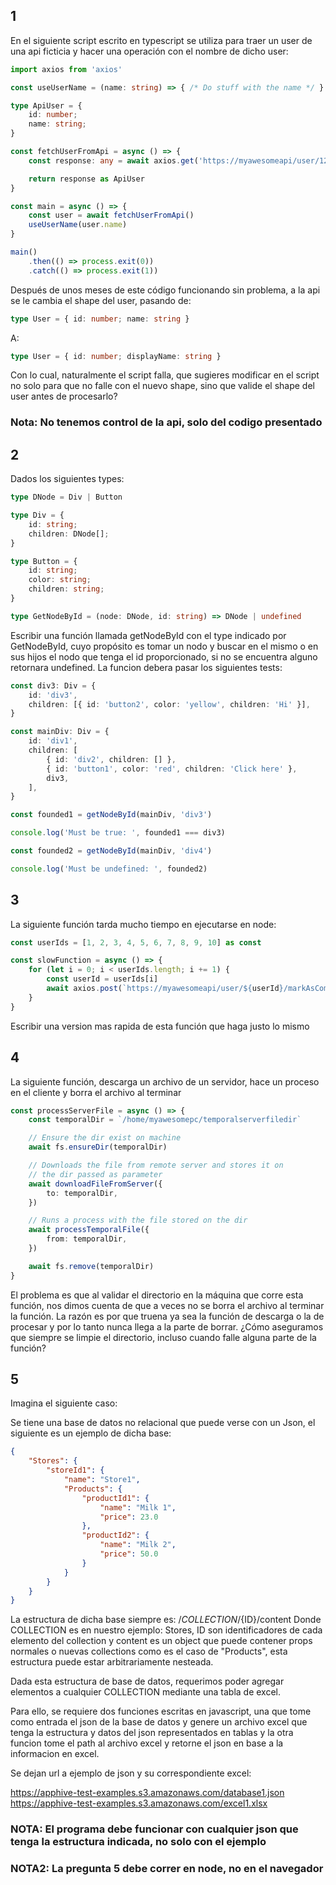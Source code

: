 ## 1
En el siguiente script escrito en typescript se utiliza para traer un user de una api ficticia y hacer una operación con el nombre de dicho user:

```typescript
import axios from 'axios'

const useUserName = (name: string) => { /* Do stuff with the name */ }

type ApiUser = {
    id: number;
    name: string;
}

const fetchUserFromApi = async () => {
    const response: any = await axios.get('https://myawesomeapi/user/123')

    return response as ApiUser
}

const main = async () => {
    const user = await fetchUserFromApi()
    useUserName(user.name)
}

main()
    .then(() => process.exit(0))
    .catch(() => process.exit(1))

```
Después de unos meses de este código funcionando sin problema, a la api se le cambia el shape del user, pasando de:
```typescript
type User = { id: number; name: string }
```
A:
```typescript
type User = { id: number; displayName: string }
```
Con lo cual, naturalmente el script falla, que sugieres modificar en el script no solo para que no falle con el nuevo shape, sino que valide el shape del user antes de procesarlo?

### Nota: No tenemos control de la api, solo del codigo presentado

## 2
Dados los siguientes types:

```typescript
type DNode = Div | Button

type Div = {
    id: string;
    children: DNode[];
}

type Button = {
    id: string;
    color: string;
    children: string;
}

type GetNodeById = (node: DNode, id: string) => DNode | undefined

```
Escribir una función llamada getNodeById con el type indicado por GetNodeById, cuyo propósito es tomar un nodo y buscar en el mismo o en sus hijos el nodo que tenga el id proporcionado, si no se encuentra alguno retornara undefined.
La funcion debera pasar los siguientes tests:

```typescript
const div3: Div = {
    id: 'div3',
    children: [{ id: 'button2', color: 'yellow', children: 'Hi' }],
}

const mainDiv: Div = {
    id: 'div1',
    children: [
        { id: 'div2', children: [] },
        { id: 'button1', color: 'red', children: 'Click here' },
        div3,
    ],
}

const founded1 = getNodeById(mainDiv, 'div3')

console.log('Must be true: ', founded1 === div3)

const founded2 = getNodeById(mainDiv, 'div4')

console.log('Must be undefined: ', founded2)
```

## 3
La siguiente función tarda mucho tiempo en ejecutarse en node:
```typescript
const userIds = [1, 2, 3, 4, 5, 6, 7, 8, 9, 10] as const

const slowFunction = async () => {
    for (let i = 0; i < userIds.length; i += 1) {
        const userId = userIds[i]
        await axios.post(`https://myawesomeapi/user/${userId}/markAsCompleted`)
    }
}
```
Escribir una version mas rapida de esta función que haga justo lo mismo

## 4
La siguiente función, descarga un archivo de un servidor, hace un proceso en el cliente y borra el archivo al terminar

```typescript
const processServerFile = async () => {
    const temporalDir = `/home/myawesomepc/temporalserverfiledir`

    // Ensure the dir exist on machine
    await fs.ensureDir(temporalDir)

    // Downloads the file from remote server and stores it on
    // the dir passed as parameter
    await downloadFileFromServer({
        to: temporalDir,
    })

    // Runs a process with the file stored on the dir
    await processTemporalFile({
        from: temporalDir,
    })

    await fs.remove(temporalDir)
}
```
El problema es que al validar el directorio en la máquina que corre esta función, nos dimos cuenta de que a veces no se borra el archivo al terminar la función.
La razón es por que truena ya sea la función de descarga o la de procesar y por lo tanto nunca llega a la parte de borrar.
¿Cómo aseguramos que siempre se limpie el directorio, incluso cuando falle alguna parte de la función?

## 5
Imagina el siguiente caso:

Se tiene una base de datos no relacional que puede verse con un Json, el siguiente es un ejemplo de dicha base:

```json
{
    "Stores": {
        "storeId1": {
            "name": "Store1",
            "Products": {
                "productId1": {
                    "name": "Milk 1",
                    "price": 23.0
                },
                "productId2": {
                    "name": "Milk 2",
                    "price": 50.0
                }
            }
        }
    }
}
```

La estructura de dicha base siempre es: /${COLLECTION}/${ID}/content
Donde COLLECTION es en nuestro ejemplo: Stores, ID son identificadores de cada elemento del collection y content es un object que puede contener props normales o nuevas collections como es el caso de "Products", esta estructura puede estar arbitrariamente nesteada.

Dada esta estructura de base de datos, requerimos poder agregar elementos a cualquier COLLECTION mediante una tabla de excel.

Para ello, se requiere dos funciones escritas en javascript, una que tome como entrada el json de la base de datos y genere un archivo excel que tenga la estructura y datos del json representados en tablas y la otra funcion tome el path al archivo excel y retorne el json en base a la informacion en excel.

Se dejan url a ejemplo de json y su correspondiente excel:

https://apphive-test-examples.s3.amazonaws.com/database1.json
https://apphive-test-examples.s3.amazonaws.com/excel1.xlsx

### NOTA: El programa debe funcionar con cualquier json que tenga la estructura indicada, no solo con el ejemplo
### NOTA2: La pregunta 5 debe correr en node, no en el navegador
